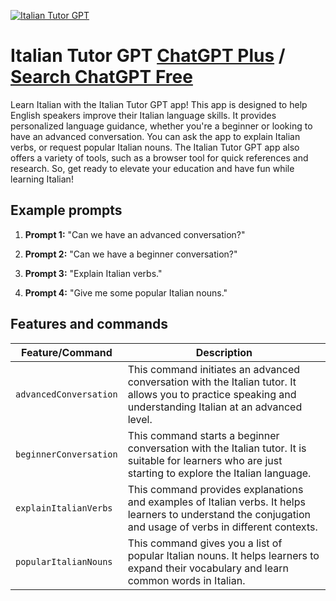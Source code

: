
[![Italian Tutor GPT](https://files.oaiusercontent.com/file-VolbyNLMhrYHYveCEXQWGdlb?se=2123-10-16T01%3A19%3A41Z&sp=r&sv=2021-08-06&sr=b&rscc=max-age%3D31536000%2C%20immutable&rscd=attachment%3B%20filename%3D5c76c80e-b8d1-41cd-bcc6-d1b95786f6eb.png&sig=%2Bj6obkRxkoylsAs82Z3nY5hNQMLgtazspNV/c3mIcR8%3D)](https://chat.openai.com/g/g-1c5lDJ8Kn-italian-tutor-gpt)

# Italian Tutor GPT [ChatGPT Plus](https://chat.openai.com/g/g-1c5lDJ8Kn-italian-tutor-gpt) / [Search ChatGPT Free](https://gptcall.net/index.html#/?search=Italian%20Tutor%20GPT)

Learn Italian with the Italian Tutor GPT app! This app is designed to help English speakers improve their Italian language skills. It provides personalized language guidance, whether you're a beginner or looking to have an advanced conversation. You can ask the app to explain Italian verbs, or request popular Italian nouns. The Italian Tutor GPT app also offers a variety of tools, such as a browser tool for quick references and research. So, get ready to elevate your education and have fun while learning Italian!

## Example prompts

1. **Prompt 1:** "Can we have an advanced conversation?"

2. **Prompt 2:** "Can we have a beginner conversation?"

3. **Prompt 3:** "Explain Italian verbs."

4. **Prompt 4:** "Give me some popular Italian nouns."


## Features and commands

| Feature/Command | Description |
| --- | --- |
| `advancedConversation` | This command initiates an advanced conversation with the Italian tutor. It allows you to practice speaking and understanding Italian at an advanced level. |
| `beginnerConversation` | This command starts a beginner conversation with the Italian tutor. It is suitable for learners who are just starting to explore the Italian language. |
| `explainItalianVerbs` | This command provides explanations and examples of Italian verbs. It helps learners to understand the conjugation and usage of verbs in different contexts. |
| `popularItalianNouns` | This command gives you a list of popular Italian nouns. It helps learners to expand their vocabulary and learn common words in Italian. |



